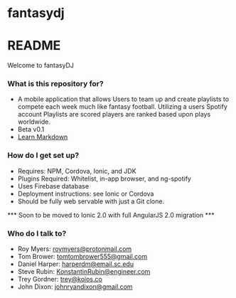 # fantasydj
# README #

Welcome to fantasyDJ

### What is this repository for? ###

* A mobile application that allows Users to team up and create playlists to compete each week much like fantasy football. Utilizing a users Spotify account Playlists are scored players are ranked based upon plays worldwide.
* Beta v0.1
* [Learn Markdown](https://bitbucket.org/tutorials/markdowndemo)

### How do I get set up? ###

* Requires: NPM, Cordova, Ionic, and JDK
* Plugins Required: Whitelist, in-app browser, and ng-spotify
* Uses Firebase database
* Deployment instructions: see Ionic or Cordova
* Should be fully web servable with just a Git clone.

*** Soon to be moved to Ionic 2.0 with full AngularJS 2.0 migration ***


### Who do I talk to? ###

* Roy Myers: roymyers@protonmail.com
* Tom Brower: tomtombrower555@gmail.com
* Daniel Harper: harperdm@email.sc.edu
* Steve Rubin: KonstantinRubin@engineer.com
* Trey Gordner: trey@koios.co
* John Dixon: johnryandixon@gmail.com
